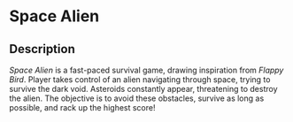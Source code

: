 # Space Alien

## **Description**

_Space Alien_ is a fast-paced survival game, drawing inspiration from _Flappy Bird_. Player takes control of an alien navigating through space, trying to survive the dark void. Asteroids constantly appear, threatening to destroy the alien. The objective is to avoid these obstacles, survive as long as possible, and rack up the highest score!
